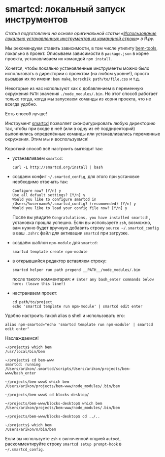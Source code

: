 # smartcd: локальный запуск инструментов

_Статья подготовлена на основе оригинальной статьи «[Использование локально установленных инструментов из командной строки](http://clubs.ya.ru/bem/replies.xml?item_no=2231)» в Я.ру._

Мы рекомендуем ставить зависимости, в том числе утилиту [bem-tools](https://ru.bem.info/tools/bem/bem-tools/), локально в проект. Описываем зависимости в `package.json` в корне проекта, устанавливаем их командой `npm install`.

Хочется, чтобы локально установленные инструменты можно было использовать в директории с проектом (на любом уровне!), просто вызывая их по имени: `bem make`, `borschik path/to/file.css` и т.д.

Некоторые из нас используют хак с добавлением в переменную окружения `PATH` значения `./node_modules/.bin`. Но этот способ работает только тогда, когда мы запускаем команды из корня проекта, что не всегда удобно.

Есть способ лучше!

Инструмент [smartcd](https://github.com/cxreg/smartcd) позволяет сконфигурировать любую директорию так, чтобы при входе в неё (или в одну из её поддиректорий) выполнялись определённые команды или устанавливались переменные окружения. Этим мы и воспользуемся!

Короткий способ всё настроить выглядит так:

* устанавливаем `smartcd`:

    ```
    curl -L http://smartcd.org/install | bash
    ```

* создаем конфиг `~/.smartcd_config`, для этого при установке необходимо отвечать так:

    ```
    Configure now? [Y/n] y
    Use all default settings? [Y/n] y
    Would you like to configure smartcd in /Users/%username%/.smartcd_config? (recommended) [Y/n] y
    Would you like to load your config file now? [Y/n] y
    ```

    После вы увидите `Congratulations, you have installed smartcd!`, установка прошла успешно. Если вы используете `zsh`,
    возможно, вам нужно будет вручную добавить строку `source ~/.smartcd_config` в ваш `.zshrc` файл для активации `smartcd` при загрузке.

* создаём шаблон `npm-module` для `smartcd`:

    ```
    smartcd template create npm-module
    ```

* в открывшийся редактор вставляем строку:

    ```
    smartcd helper run path prepend __PATH__/node_modules/.bin
    ```

    после такого комментария:
    `# Enter any bash_enter commands below here: (leave this line!)`

* настраиваем проект:

    ```
    cd path/to/project
    echo 'smartcd template run npm-module' | smartcd edit enter
    ```

Удобно настроить такой alias в shell и использовать его:

```
alias npm-smartcd="echo 'smartcd template run npm-module' | smartcd edit enter"
```

Наслаждаемся!

```
~/projects$ which bem
/usr/local/bin/bem

~/projects$ cd bem-www
smartcd: running /Users/arikon/.smartcd/scripts/Users/arikon/projects/bem-www/bash_enter

~/projects/bem-www$ which bem
/Users/arikon/projects/bem-www/node_modules/.bin/bem

~/projects/bem-www$ cd blocks-desktop/

~/projects/bem-www/blocks-desktop$ which bem
/Users/arikon/projects/bem-www/node_modules/.bin/bem

~/projects/bem-www/blocks-desktop$ cd ../..

~/projects$ which bem
/Users/arikon/n/bin/bem
```

Если вы используете `zsh` с включенной опцией `autocd`, раскомментируйте строку `smartcd setup prompt-hook` в `~/.smartcd_config`.
